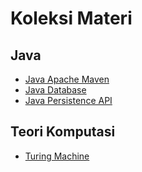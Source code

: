 # Koleksi Materi

## Java

- [Java Apache Maven](/source/java-apache-maven.md)
- [Java Database](/source/java-database.md)
- [Java Persistence API](/source/java-persistence-api.md)

## Teori Komputasi

- [Turing Machine](/source/turing-machine.md)
